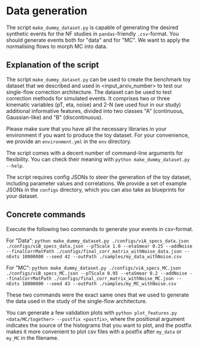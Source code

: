 # Data generation

The script `make_dummy_dataset.py` is capable of generating the desired synthetic events for the NF studies in `pandas`-friendly `.csv`-format.
You should generate events both for "data" and for "MC".
We want to apply the normalising flows to morph MC into data.

## Explanation of the script

The script `make_dummy_dataset.py` can be used to create the benchmark toy dataset that we described and used in <input_arxiv_number> to test our single-flow correction architecture.
The dataset can be used to test correction methods for simulated events.
It comprises two or three kinematic variables (pT, eta, noise) and 2-N (we used four in our study) additional informative features, divided into two classes "A" (continuous, Gaussian-like) and "B" (discontinuous).

Please make sure that you have all the necessary libraries in your environment if you want to produce the toy dataset.
For your convenience, we provide an `environment.yml` in the `env` directory.

The script comes with a decent number of command-line arguments for flexibility.
You can check their meaning with `python make_dummy_dataset.py --help`.

The script requires config JSONs to steer the generation of the toy dataset, including parameter values and correlations.
We provide a set of example JSONs in the `configs` directory, which you can also take as blueprints for your dataset.

## Concrete commands

Execute the following two commands to generate your events in csv-format.

For "Data": `python make_dummy_dataset.py ./configs/viA_specs_data.json ./configs/viB_specs_data.json --pTScale 1.0 --etaSmear 0.25 --addNoise --finalCorrMatPath ./configs/final_corr_matrix_withNoise_data.json --nEvts 10000000 --seed 42 --outPath ./samples/my_data_withNoise.csv`

For "MC": `python make_dummy_dataset.py ./configs/viA_specs_MC.json ./configs/viB_specs_MC.json --pTScale 0.95 --etaSmear 0.2 --addNoise --finalCorrMatPath ./configs/final_corr_matrix_withNoise_MC.json --nEvts 10000000 --seed 43 --outPath ./samples/my_MC_withNoise.csv`

These two commands were the exact same ones that we used to generate the data used in the study of the single-flow architecture.

You can generate a few validation plots with `python plot_features.py <data/MC/together> --postfix <postfix>`, where the positional argument indicates the source of the histograms that you want to plot, and the postfix makes it more convenient to plot csv files with a postfix after `my_data` or `my_MC` in the filename.
